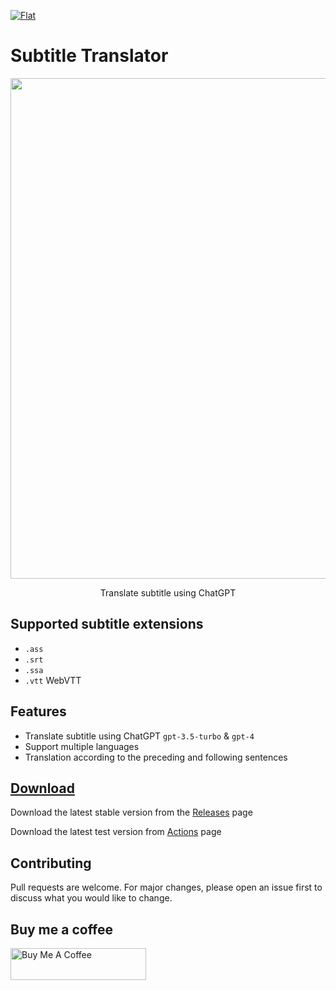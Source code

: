 [![Flat](https://gnehs.github.io/made-with-pancake-badge/flat.svg)](https://pancake.tw)

# Subtitle Translator

<img width="801" src="https://user-images.githubusercontent.com/16719720/229284472-2c9a6432-1ab0-43e4-bfbc-1f151dda7258.png">
<p align="center">
  Translate subtitle using ChatGPT
</p>

## Supported subtitle extensions

- `.ass`
- `.srt`
- `.ssa`
- `.vtt` WebVTT

## Features

- Translate subtitle using ChatGPT `gpt-3.5-turbo` & `gpt-4`
- Support multiple languages
- Translation according to the preceding and following sentences

## [Download](https://github.com/gnehs/subtitle-translator-electron/releases/latest)

Download the latest stable version from the
[Releases](https://github.com/gnehs/subtitle-translator-electron/releases/latest)
page

Download the latest test version from
[Actions](https://github.com/gnehs/subtitle-translator-electron/actions)
page

## Contributing

Pull requests are welcome. For major changes, please open an issue first to discuss what you would like to change.

## Buy me a coffee

<a href="https://www.buymeacoffee.com/gnehs" target="_blank"><img src="https://cdn.buymeacoffee.com/buttons/default-orange.png" alt="Buy Me A Coffee" style="height: 51px !important;width: 217px !important;" ></a>
